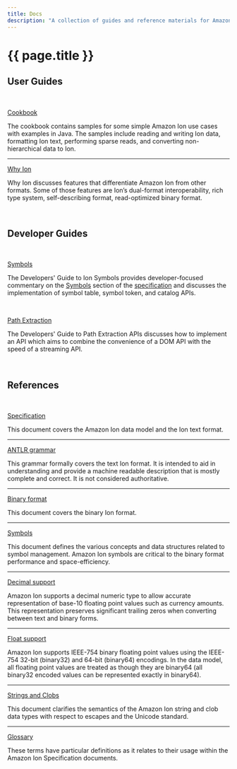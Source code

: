 ```yaml
---
title: Docs
description: "A collection of guides and reference materials for Amazon Ion."
---
```


# {{ page.title }}

## User Guides

<br/>

[Cookbook][9]

The cookbook contains samples for some simple Amazon Ion use cases with examples in Java. The samples include reading and writing Ion data, formatting Ion text, performing sparse reads, and converting non-hierarchical data to Ion.

---

[Why Ion][10]

Why Ion discusses features that differentiate Amazon Ion from other formats. Some of those features are Ion’s dual-format interoperability, rich type system, self-describing format, read-optimized binary format.

<br/>

## Developer Guides

<br/>

[Symbols][11]

The Developers' Guide to Ion Symbols provides developer-focused commentary on the [Symbols][8] section of the [specification][1] and discusses the implementation of symbol table, symbol token, and catalog APIs.

<br/>

[Path Extraction][12]

The Developers' Guide to Path Extraction APIs discusses how to implement an API which aims to combine the convenience of a DOM API with the speed of a streaming API.

<br/>

## References

<br/>

[Specification][1]

This document covers the Amazon Ion data model and the Ion text format.

---

[ANTLR grammar][3]

This grammar formally covers the text Ion format. It is intended to aid in understanding and provide a machine readable description that is mostly complete and correct. It is not considered authoritative.

---

[Binary format][2]

This document covers the binary Ion format.

---

[Symbols][8]

This document defines the various concepts and data structures related to symbol management. Amazon Ion symbols are critical to the binary format performance and space-efficiency.

---

[Decimal support][4]

Amazon Ion supports a decimal numeric type to allow accurate representation of base-10 floating point values such as currency amounts. This representation preserves significant trailing zeros when converting between text and binary forms.

---

[Float support][5]

Amazon Ion supports IEEE-754 binary floating point values using the IEEE-754 32-bit (binary32) and 64-bit (binary64) encodings. In the data model, all floating point values are treated as though they are binary64 (all binary32 encoded values can be represented exactly in binary64).

---

[Strings and Clobs][7]

This document clarifies the semantics of the Amazon Ion string and clob data types with respect to escapes and the Unicode standard.

---

[Glossary][6]

These terms have particular definitions as it relates to their usage within the Amazon Ion Specification documents.


[1]: docs/spec.html
[2]: docs/binary.html
[3]: docs/text.html
[4]: docs/decimal.html
[5]: docs/float.html
[6]: docs/glossary.html
[7]: docs/stringclob.html
[8]: docs/symbols.html
[9]: guides/cookbook.html
[10]: guides/why.html
[11]: guides/symbols-guide.html
[12]: guides/path-extractor-guide.html
